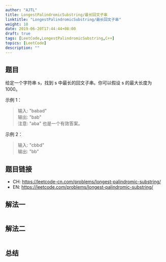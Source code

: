 ```yaml
---
author: "AJTL"
title: LongestPalindromicSubstring/最长回文子串
linktitle: "LongestPalindromicSubstring/最长回文子串"
weight: 10
date: 2019-06-20T17:44:44+08:00
draft: true
tags: [LeetCode,LongestPalindromicSubstring,C++]
topics: [LeetCode]
description: ""
---
```


## 题目

给定一个字符串 s，找到 s 中最长的回文子串。你可以假设 s 的最大长度为 1000。

示例 1：
> 输入: "babad"  
> 输出: "bab"  
> 注意: "aba" 也是一个有效答案。

示例 2：
> 输入: "cbbd"  
> 输出: "bb"

## 题目链接

* CH: <https://leetcode-cn.com/problems/longest-palindromic-substring/>
* EN: <https://leetcode.com/problems/longest-palindromic-substring/>
  
## 解法一

```c++

```

## 解法二

```C++

```

## 总结

